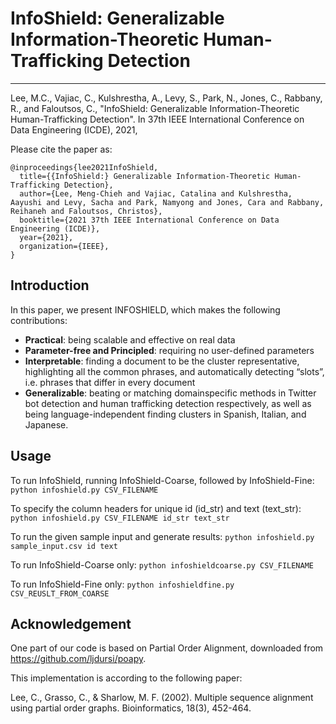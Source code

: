 # InfoShield: Generalizable Information-Theoretic Human-Trafficking Detection

------------

Lee, M.C., Vajiac, C., Kulshrestha, A., Levy, S., Park, N., Jones, C., Rabbany, R., and Faloutsos, C., "InfoShield: Generalizable Information-Theoretic Human-Trafficking Detection". In 37th IEEE International Conference on Data Engineering (ICDE), 2021,

Please cite the paper as:

    @inproceedings{lee2021InfoShield,
      title={{InfoShield:} Generalizable Information-Theoretic Human-Trafficking Detection},
      author={Lee, Meng-Chieh and Vajiac, Catalina and Kulshrestha, Aayushi and Levy, Sacha and Park, Namyong and Jones, Cara and Rabbany, Reihaneh and Faloutsos, Christos},
      booktitle={2021 37th IEEE International Conference on Data Engineering (ICDE)},
      year={2021},
      organization={IEEE},
    }
    
##  Introduction
In this paper, we present INFOSHIELD, which makes the following contributions:
- **Practical**: being scalable and effective on real data
- **Parameter-free and Principled**: requiring no user-defined parameters
- **Interpretable**: finding a document to be the cluster representative, highlighting all the common phrases, and automatically detecting “slots”, i.e. phrases that differ in every document
- **Generalizable**: beating or matching domainspecific methods in Twitter bot detection and human trafficking detection respectively, as well as being language-independent finding clusters in Spanish, Italian, and Japanese.

## Usage

To run InfoShield, running InfoShield-Coarse, followed by InfoShield-Fine:
`python infoshield.py CSV_FILENAME`

To specify the column headers for unique id (id_str) and text (text_str):
`python infoshield.py CSV_FILENAME id_str text_str`

To run the given sample input and generate results:
`python infoshield.py sample_input.csv id text`

To run InfoShield-Coarse only:
`python infoshieldcoarse.py CSV_FILENAME`

To run InfoShield-Fine only:
`python infoshieldfine.py CSV_REUSLT_FROM_COARSE`

## Acknowledgement
One part of our code is based on Partial Order Alignment, downloaded from https://github.com/ljdursi/poapy.

This implementation is according to the following paper:

Lee, C., Grasso, C., & Sharlow, M. F. (2002). Multiple sequence alignment using partial order graphs. Bioinformatics, 18(3), 452-464.
